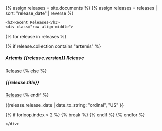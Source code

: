{% assign releases = site.documents %}
{% assign releases = releases | sort: "release_date" | reverse %}

    <h3>Recent Releases</h3>
    <div class="row align-middle">

{% for release in releases %}
    <div class="col-lg-4 col-md-auto">
        <div class="card card-orange">
            <div class="card-body">
                {% if release.collection contains "artemis" %}
                    <h5 class="card-title text-blue">Artemis {{release.version}} Release</h5>
                    <a style="margin-top: 10px" href="./components/artemis/download/past_releases" class="btn btn-secondary float-right">Release<i class="fa-download fa btn-icon"></i></a>
                {% else %}
                    <h5 class="card-title text-blue">{{release.title}}</h5>
                    <a style="margin-top: 10px" href="{{release.url}}" class="btn btn-secondary float-right">Release<i class="fa-download fa btn-icon"></i></a>
                {% endif %}
                <p class="align-text-bottom text-left font-italic">{{release.release_date | date_to_string: "ordinal", "US" }}</p>
            </div>
        </div>
    </div>
    {% if forloop.index > 2 %}
        {% break %}
    {% endif %}
{% endfor %}
        
    </div>

